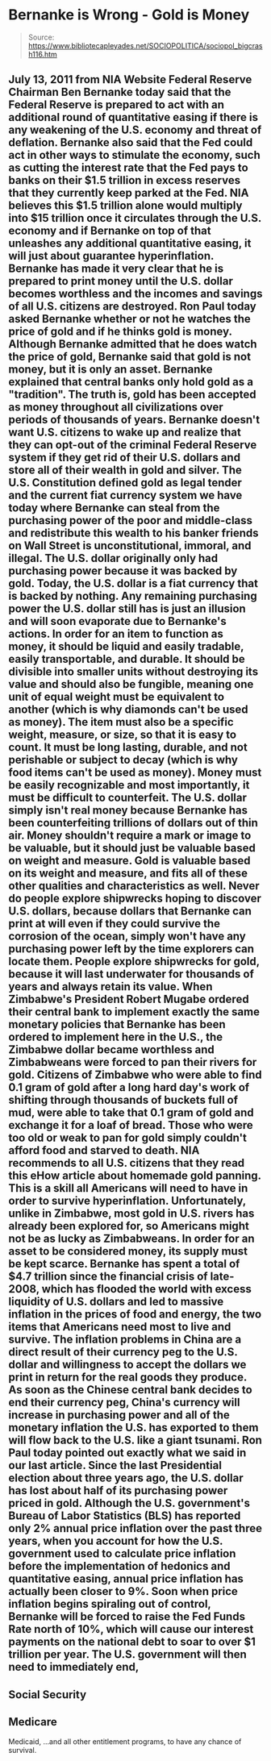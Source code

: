 # Bernanke is Wrong - Gold is Money

> Source: https://www.bibliotecapleyades.net/SOCIOPOLITICA/sociopol_bigcrash116.htm

July 13, 2011
from
NIA Website
Federal Reserve Chairman Ben Bernanke today said that
the Federal Reserve is
prepared to act with an additional round of quantitative easing if there is
any weakening of the U.S. economy and threat of deflation.
Bernanke also
said that the Fed could act in other ways to stimulate the economy, such as
cutting the interest rate that the Fed pays to banks on their $1.5 trillion
in excess reserves that they currently keep parked at the Fed. NIA believes
this $1.5 trillion alone would multiply into $15 trillion once it circulates
through the U.S. economy and if Bernanke on top of that unleashes any
additional quantitative easing, it will just about guarantee hyperinflation.
Bernanke has made it very clear that he is prepared to print money until the
U.S. dollar becomes worthless and the incomes and savings of all U.S.
citizens are destroyed.
Ron Paul today asked Bernanke whether or not he watches the price of gold
and if he thinks gold is money. Although Bernanke admitted that he does
watch the price of gold, Bernanke said that gold is not money, but it is
only an asset.
Bernanke explained that central banks only hold gold as a
"tradition". The truth is, gold has been accepted as money throughout all
civilizations over periods of thousands of years.
Bernanke doesn't want U.S.
citizens to wake up and realize that they can opt-out of the criminal
Federal Reserve system if they get rid of their U.S. dollars and store all
of their wealth in gold and silver.
The U.S. Constitution defined gold as legal tender and the current fiat
currency system we have today where Bernanke can steal from the purchasing
power of the poor and middle-class and redistribute this wealth to his
banker friends on Wall Street is unconstitutional, immoral, and illegal.
The
U.S. dollar originally only had purchasing power because it was backed by
gold. Today, the U.S. dollar is a fiat currency that is backed by nothing.
Any remaining purchasing power the U.S. dollar still has is just an illusion
and will soon evaporate due to Bernanke's actions.
In order for an item to function as money, it should be liquid and easily
tradable, easily transportable, and durable. It should be divisible into
smaller units without destroying its value and should also be fungible,
meaning one unit of equal weight must be equivalent to another (which is why
diamonds can't be used as money).
The item must also be a specific weight,
measure, or size, so that it is easy to count. It must be long lasting,
durable, and not perishable or subject to decay (which is why food items
can't be used as money).
Money must be easily recognizable and most importantly, it must be difficult
to counterfeit. The U.S. dollar simply isn't real money because Bernanke has
been counterfeiting trillions of dollars out of thin air. Money shouldn't
require a mark or image to be valuable, but it should just be valuable based
on weight and measure.
Gold is valuable based on its weight and measure, and
fits all of these other qualities and characteristics as well. Never do
people explore shipwrecks hoping to discover U.S. dollars, because dollars
that Bernanke can print at will even if they could survive the corrosion of
the ocean, simply won't have any purchasing power left by the time explorers
can locate them.
People explore shipwrecks for gold, because it will last
underwater for thousands of years and always retain its value.
When Zimbabwe's President Robert Mugabe ordered their central bank to
implement exactly the same monetary policies that Bernanke has been ordered
to implement here in the U.S., the Zimbabwe dollar became worthless and
Zimbabweans were forced to pan their rivers for gold.
Citizens of Zimbabwe
who were able to find 0.1 gram of gold after a long hard day's work of
shifting through thousands of buckets full of mud, were able to take that
0.1 gram of gold and exchange it for a loaf of bread. Those who were too old
or weak to pan for gold simply couldn't afford food and starved to death.
NIA recommends to all U.S. citizens that they read
this eHow article about
homemade gold panning. This is a
skill all Americans will need to have in order to survive hyperinflation.
Unfortunately, unlike in Zimbabwe, most gold in U.S. rivers has already been
explored for, so Americans might not be as lucky as Zimbabweans.
In order for an asset to be considered money, its supply must be kept
scarce.
Bernanke has spent a total of $4.7 trillion since the
financial
crisis of late-2008, which has flooded the world with excess liquidity of
U.S. dollars and led to massive inflation in the prices of food and energy,
the two items that Americans need most to live and survive. The inflation
problems in China are a direct result of their currency peg to the U.S.
dollar and willingness to accept the dollars we print in return for the real
goods they produce.
As soon as the Chinese central bank decides to end their
currency peg, China's currency will increase in purchasing power and all of
the monetary inflation the U.S. has exported to them will flow back to the
U.S. like a giant tsunami.
Ron Paul today pointed out exactly what we said in our last article. Since
the last Presidential election about three years ago, the U.S. dollar has
lost about half of its purchasing power priced in gold.
Although the U.S.
government's Bureau of Labor Statistics (BLS) has reported only 2% annual
price inflation over the past three years, when you account for how the U.S.
government used to calculate price inflation before the implementation of
hedonics and quantitative easing, annual price inflation has actually been
closer to 9%.
Soon when price inflation begins spiraling out of control,
Bernanke will be forced to raise the Fed Funds Rate north of 10%, which will
cause our interest payments on the national debt to soar to over $1 trillion
per year.
The U.S. government will then need to immediately end,
-
Social
Security
-
Medicare
-
Medicaid,
...and all other entitlement programs, to have
any chance of survival.
